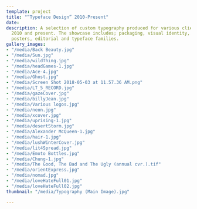 ```yaml
---
template: project
title: "“Typeface Design” 2010-Present"
date: 
description: A selection of custom typography produced for various clients between
  2010 and present. The showcase includes; packaging, visual identity, book covers,
  posters, editorial and typeface families.
gallery_images:
- "/media/Back Beauty.jpg"
- "/media/Sun.jpg"
- "/media/wildThing.jpg"
- "/media/headGames-1.jpg"
- "/media/Ace-4.jpg"
- "/media/Ghost.jpg"
- "/media/Screen Shot 2018-05-03 at 11.57.36 AM.png"
- "/media/LT_5_RECORD.jpg"
- "/media/gazeCover.jpg"
- "/media/billyJean.jpg"
- "/media/Various logos.jpg"
- "/media/neon.jpg"
- "/media/xcover.jpg"
- "/media/uprising-1.jpg"
- "/media/desertStorm.jpg"
- "/media/Alexander McQueen-1.jpg"
- "/media/hair-1.jpg"
- "/media/lushWinterCover.jpg"
- "/media/lit4Spread.jpg"
- "/media/Emoto Bottles.jpg"
- "/media/Chung-1.jpg"
- "/media/The Good, The Bad and The Ugly (annual cvr.).tif"
- "/media/orientExpress.jpg"
- "/media/nomad.jpg"
- "/media/loveHateFull01.jpg"
- "/media/loveHateFull02.jpg"
thumbnail: "/media/Typography (Main Image).jpg"

---
```

